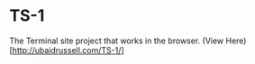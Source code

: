 # TS-1
The Terminal site project that works in the browser. (View Here)[http://ubaidrussell.com/TS-1/]
